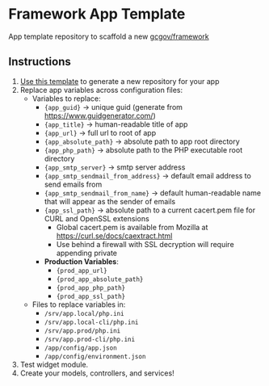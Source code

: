 # Framework App Template

App template repository to scaffold a new [gcgov/framework](https://github.com/gcgov/framework)

## Instructions

1. [Use this template](https://github.com/gcgov/framework-app-template/generate) to generate a new repository for your
   app
2. Replace app variables across configuration files:
    - Variables to replace:
        - `{app_guid}` -> unique guid (generate from https://www.guidgenerator.com/)
        - `{app_title}` -> human-readable title of app
        - `{app_url}` -> full url to root of app
        - `{app_absolute_path}` -> absolute path to app root directory
        - `{app_php_path}` -> absolute path to the PHP executable root directory
        - `{app_smtp_server}` -> smtp server address
        - `{app_smtp_sendmail_from_address}` -> default email address to send emails from
        - `{app_smtp_sendmail_from_name}` -> default human-readable name that will appear as the sender of emails
        - `{app_ssl_path}` -> absolute path to a current cacert.pem file for CURL and OpenSSL extensions
            - Global cacert.pem is available from Mozilla at https://curl.se/docs/caextract.html
            - Use behind a firewall with SSL decryption will require appending private
        - **Production Variables**:
            - `{prod_app_url}`
            - `{prod_app_absolute_path}`
            - `{prod_app_php_path}`
            - `{prod_app_ssl_path}`
    - Files to replace variables in:
        - `/srv/app.local/php.ini`
        - `/srv/app.local-cli/php.ini`
        - `/srv/app.prod/php.ini`
        - `/srv/app.prod-cli/php.ini`
        - `/app/config/app.json`
        - `/app/config/environment.json`
3. Test widget module.
4. Create your models, controllers, and services!